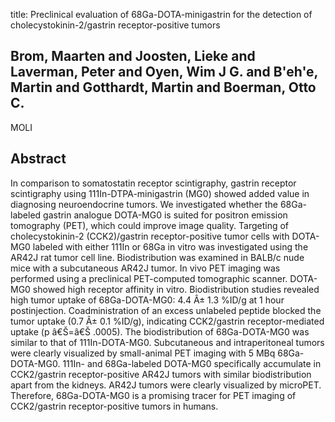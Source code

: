 title: Preclinical evaluation of 68Ga-DOTA-minigastrin for the detection of cholecystokinin-2/gastrin receptor-positive tumors

## Brom, Maarten and Joosten, Lieke and Laverman, Peter and Oyen, Wim J G. and B'eh'e, Martin and Gotthardt, Martin and Boerman, Otto C.
MOLI


## Abstract
In comparison to somatostatin receptor scintigraphy, gastrin receptor scintigraphy using 111In-DTPA-minigastrin (MG0) showed added value in diagnosing neuroendocrine tumors. We investigated whether the 68Ga-labeled gastrin analogue DOTA-MG0 is suited for positron emission tomography (PET), which could improve image quality. Targeting of cholecystokinin-2 (CCK2)/gastrin receptor-positive tumor cells with DOTA-MG0 labeled with either 111In or 68Ga in vitro was investigated using the AR42J rat tumor cell line. Biodistribution was examined in BALB/c nude mice with a subcutaneous AR42J tumor. In vivo PET imaging was performed using a preclinical PET-computed tomographic scanner. DOTA-MG0 showed high receptor affinity in vitro. Biodistribution studies revealed high tumor uptake of 68Ga-DOTA-MG0: 4.4 Â± 1.3 %ID/g at 1 hour postinjection. Coadministration of an excess unlabeled peptide blocked the tumor uptake (0.7 Â± 0.1 %ID/g), indicating CCK2/gastrin receptor-mediated uptake (p â€Š=â€Š .0005). The biodistribution of 68Ga-DOTA-MG0 was similar to that of 111In-DOTA-MG0. Subcutaneous and intraperitoneal tumors were clearly visualized by small-animal PET imaging with 5 MBq 68Ga-DOTA-MG0. 111In- and 68Ga-labeled DOTA-MG0 specifically accumulate in CCK2/gastrin receptor-positive AR42J tumors with similar biodistribution apart from the kidneys. AR42J tumors were clearly visualized by microPET. Therefore, 68Ga-DOTA-MG0 is a promising tracer for PET imaging of CCK2/gastrin receptor-positive tumors in humans.

